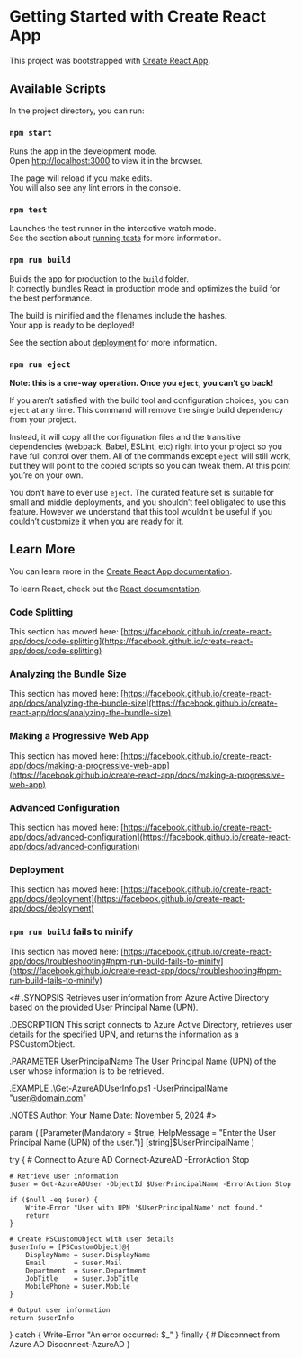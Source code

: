 # Getting Started with Create React App

This project was bootstrapped with [Create React App](https://github.com/facebook/create-react-app).

## Available Scripts

In the project directory, you can run:

### `npm start`

Runs the app in the development mode.\
Open [http://localhost:3000](http://localhost:3000) to view it in the browser.

The page will reload if you make edits.\
You will also see any lint errors in the console.

### `npm test`

Launches the test runner in the interactive watch mode.\
See the section about [running tests](https://facebook.github.io/create-react-app/docs/running-tests) for more information.

### `npm run build`

Builds the app for production to the `build` folder.\
It correctly bundles React in production mode and optimizes the build for the best performance.

The build is minified and the filenames include the hashes.\
Your app is ready to be deployed!

See the section about [deployment](https://facebook.github.io/create-react-app/docs/deployment) for more information.

### `npm run eject`

**Note: this is a one-way operation. Once you `eject`, you can’t go back!**

If you aren’t satisfied with the build tool and configuration choices, you can `eject` at any time. This command will remove the single build dependency from your project.

Instead, it will copy all the configuration files and the transitive dependencies (webpack, Babel, ESLint, etc) right into your project so you have full control over them. All of the commands except `eject` will still work, but they will point to the copied scripts so you can tweak them. At this point you’re on your own.

You don’t have to ever use `eject`. The curated feature set is suitable for small and middle deployments, and you shouldn’t feel obligated to use this feature. However we understand that this tool wouldn’t be useful if you couldn’t customize it when you are ready for it.

## Learn More

You can learn more in the [Create React App documentation](https://facebook.github.io/create-react-app/docs/getting-started).

To learn React, check out the [React documentation](https://reactjs.org/).

### Code Splitting

This section has moved here: [https://facebook.github.io/create-react-app/docs/code-splitting](https://facebook.github.io/create-react-app/docs/code-splitting)

### Analyzing the Bundle Size

This section has moved here: [https://facebook.github.io/create-react-app/docs/analyzing-the-bundle-size](https://facebook.github.io/create-react-app/docs/analyzing-the-bundle-size)

### Making a Progressive Web App

This section has moved here: [https://facebook.github.io/create-react-app/docs/making-a-progressive-web-app](https://facebook.github.io/create-react-app/docs/making-a-progressive-web-app)

### Advanced Configuration

This section has moved here: [https://facebook.github.io/create-react-app/docs/advanced-configuration](https://facebook.github.io/create-react-app/docs/advanced-configuration)

### Deployment

This section has moved here: [https://facebook.github.io/create-react-app/docs/deployment](https://facebook.github.io/create-react-app/docs/deployment)

### `npm run build` fails to minify

This section has moved here: [https://facebook.github.io/create-react-app/docs/troubleshooting#npm-run-build-fails-to-minify](https://facebook.github.io/create-react-app/docs/troubleshooting#npm-run-build-fails-to-minify)


<#
.SYNOPSIS
    Retrieves user information from Azure Active Directory based on the provided User Principal Name (UPN).

.DESCRIPTION
    This script connects to Azure Active Directory, retrieves user details for the specified UPN, and returns the information as a PSCustomObject.

.PARAMETER UserPrincipalName
    The User Principal Name (UPN) of the user whose information is to be retrieved.

.EXAMPLE
    .\Get-AzureADUserInfo.ps1 -UserPrincipalName "user@domain.com"

.NOTES
    Author: Your Name
    Date:   November 5, 2024
#>

param (
    [Parameter(Mandatory = $true, HelpMessage = "Enter the User Principal Name (UPN) of the user.")]
    [string]$UserPrincipalName
)

try {
    # Connect to Azure AD
    Connect-AzureAD -ErrorAction Stop

    # Retrieve user information
    $user = Get-AzureADUser -ObjectId $UserPrincipalName -ErrorAction Stop

    if ($null -eq $user) {
        Write-Error "User with UPN '$UserPrincipalName' not found."
        return
    }

    # Create PSCustomObject with user details
    $userInfo = [PSCustomObject]@{
        DisplayName = $user.DisplayName
        Email       = $user.Mail
        Department  = $user.Department
        JobTitle    = $user.JobTitle
        MobilePhone = $user.Mobile
    }

    # Output user information
    return $userInfo
}
catch {
    Write-Error "An error occurred: $_"
}
finally {
    # Disconnect from Azure AD
    Disconnect-AzureAD
}


